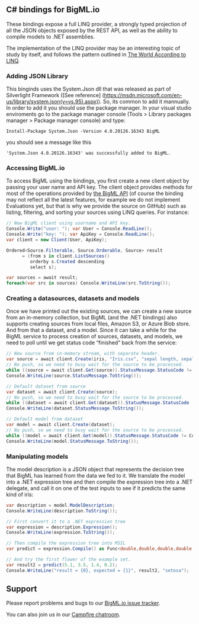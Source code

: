 ## C# bindings for BigML.io

These bindings expose a full LINQ provider, a strongly typed
projection of all the JSON objects exposed by the REST API, as well as
the ability to compile models to .NET assemblies.

The implementation of the LINQ provider may be an interesting topic of
study by itself, and follows the pattern outlined in
[The World According to LINQ](http://queue.acm.org/detail.cfm?id=2024658).

### Adding JSON Library

This binginds uses the System.Json dll that was released as part of Silverlight
Framework ([See reference] (https://msdn.microsoft.com/en-us/library/system.json(v=vs.95).aspx)).
So, its common to add it mannually. In order to add it you should use the
package manager. In your visual studio enviroments
go to the package manager console (Tools > Library packages
manager > Package manager console) and type:
```Shell
Install-Package System.Json -Version 4.0.20126.16343 BigML
```
you should see a message like this
```Shell
'System.Json 4.0.20126.16343' was successfully added to BigML.
```

### Accessing BigML.io

To access BigML using the bindings, you first create a new client
object by passing your user name and API key. The client object
provides methods for most of the operations provided by
[the BigML API](https://bigml.com/developers) (of course the binding
may not reflect all the latest features, for example we do not
implement Evaluations yet, but that is why we provide the source on
GitHub) such as listing, filtering, and sorting your sources using
LINQ queries.  For instance:

```c#
// New BigML client using username and API key.
Console.Write("user: "); var User = Console.ReadLine();
Console.Write("key: "); var ApiKey = Console.ReadLine();
var client = new Client(User, ApiKey);

Ordered<Source.Filterable, Source.Orderable, Source> result
      = (from s in client.ListSources()
	     orderby s.Created descending
	     select s);

var sources = await result;
foreach(var src in sources) Console.WriteLine(src.ToString());
```

### Creating a datasources, datasets and models

Once we have printed out the existing sources, we can create a new
source from an in-memory collection, but BigML (and the .NET bindings)
also supports creating sources from local files, Amazon S3, or Azure
Blob store. And from that a dataset, and a model. Since it can take a
while for the BigML service to process creation of sources, datasets,
and models, we need to poll until we get status code “finished” back
from the service:

```c#
// New source from in-memory stream, with separate header.
var source = await client.Create(iris, "Iris.csv", "sepal length, sepal width, petal length, petal width, species");
// No push, so we need to busy wait for the source to be processed.
while ((source = await client.Get(source)).StatusMessage.StatusCode != Code.Finished) await Task.Delay(10);
Console.WriteLine(source.StatusMessage.ToString());

// Default dataset from source
var dataset = await client.Create(source);
// No push, so we need to busy wait for the source to be processed.
while ((dataset = await client.Get(dataset)).StatusMessage.StatusCode != Code.Finished) await Task.Delay(10);
Console.WriteLine(dataset.StatusMessage.ToString());

// Default model from dataset
var model = await client.Create(dataset);
// No push, so we need to busy wait for the source to be processed.
while ((model = await client.Get(model)).StatusMessage.StatusCode != Code.Finished) await Task.Delay(10);
Console.WriteLine(model.StatusMessage.ToString());
```

### Manipulating models

The model description is a JSON object that represents the decision
tree that BigML has learned from the data we fed to it. We translate
the model into a .NET expression tree and then compile the expression
tree into a .NET delegate, and call it on one of the test inputs to
see if it predicts the same kind of iris:

```c#
var description = model.ModelDescription;
Console.WriteLine(description.ToString());

// First convert it to a .NET expression tree
var expression = description.Expression();
Console.WriteLine(expression.ToString());

// Then compile the expression tree into MSIL
var predict = expression.Compile() as Func<double,double,double,double,string>;

// And try the first flower of the example set.
var result2 = predict(5.1, 3.5, 1.4, 0.2);
Console.WriteLine("result = {0}, expected = {1}", result2, "setosa");
```

## Support

Please report problems and bugs to our
[BigML.io issue tracker](https://github.com/bigmlcom/io/issues).

You can also join us in our
[Campfire chatroom](https://bigmlinc.campfirenow.com/f20a0).
